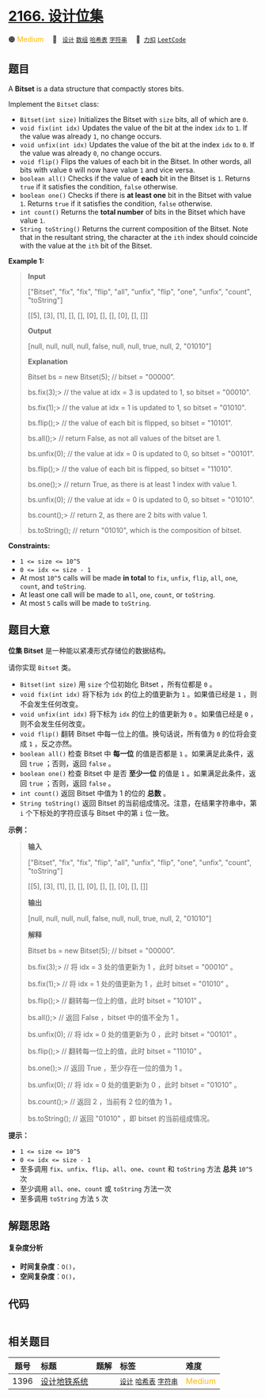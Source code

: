 # [2166. 设计位集](https://2xiao.github.io/leetcode-js/problem/2166.html)

🟠 <font color=#ffb800>Medium</font>&emsp; 🔖&ensp; [`设计`](/tag/design.md) [`数组`](/tag/array.md) [`哈希表`](/tag/hash-table.md) [`字符串`](/tag/string.md)&emsp; 🔗&ensp;[`力扣`](https://leetcode.cn/problems/design-bitset) [`LeetCode`](https://leetcode.com/problems/design-bitset)

## 题目

A **Bitset** is a data structure that compactly stores bits.

Implement the `Bitset` class:

  * `Bitset(int size)` Initializes the Bitset with `size` bits, all of which are `0`.
  * `void fix(int idx)` Updates the value of the bit at the index `idx` to `1`. If the value was already `1`, no change occurs.
  * `void unfix(int idx)` Updates the value of the bit at the index `idx` to `0`. If the value was already `0`, no change occurs.
  * `void flip()` Flips the values of each bit in the Bitset. In other words, all bits with value `0` will now have value `1` and vice versa.
  * `boolean all()` Checks if the value of **each** bit in the Bitset is `1`. Returns `true` if it satisfies the condition, `false` otherwise.
  * `boolean one()` Checks if there is **at least one** bit in the Bitset with value `1`. Returns `true` if it satisfies the condition, `false` otherwise.
  * `int count()` Returns the **total number** of bits in the Bitset which have value `1`.
  * `String toString()` Returns the current composition of the Bitset. Note that in the resultant string, the character at the `ith` index should coincide with the value at the `ith` bit of the Bitset.



**Example 1:**

> 
> 
> 
> 
> 
> **Input**
> 
> ["Bitset", "fix", "fix", "flip", "all", "unfix", "flip", "one", "unfix", "count", "toString"]
> 
> [[5], [3], [1], [], [], [0], [], [], [0], [], []]
> 
> **Output**
> 
> [null, null, null, null, false, null, null, true, null, 2, "01010"]
> 
> 
> 
> **Explanation**
> 
> Bitset bs = new Bitset(5); // bitset = "00000".
> 
> bs.fix(3);> 
>  // the value at idx = 3 is updated to 1, so bitset = "00010".
> 
> bs.fix(1);> 
>  // the value at idx = 1 is updated to 1, so bitset = "01010". 
> 
> bs.flip();> 
>  // the value of each bit is flipped, so bitset = "10101". 
> 
> bs.all();> 
>   // return False, as not all values of the bitset are 1.
> 
> bs.unfix(0);   // the value at idx = 0 is updated to 0, so bitset = "00101".
> 
> bs.flip();> 
>  // the value of each bit is flipped, so bitset = "11010". 
> 
> bs.one();> 
>   // return True, as there is at least 1 index with value 1.
> 
> bs.unfix(0);   // the value at idx = 0 is updated to 0, so bitset = "01010".
> 
> bs.count();> 
> // return 2, as there are 2 bits with value 1.
> 
> bs.toString(); // return "01010", which is the composition of bitset.

**Constraints:**

  * `1 <= size <= 10^5`
  * `0 <= idx <= size - 1`
  * At most `10^5` calls will be made **in total** to `fix`, `unfix`, `flip`, `all`, `one`, `count`, and `toString`.
  * At least one call will be made to `all`, `one`, `count`, or `toString`.
  * At most `5` calls will be made to `toString`.


## 题目大意

**位集 Bitset** 是一种能以紧凑形式存储位的数据结构。

请你实现 `Bitset` 类。

  * `Bitset(int size)` 用 `size` 个位初始化 Bitset ，所有位都是 `0` 。
  * `void fix(int idx)` 将下标为 `idx` 的位上的值更新为 `1` 。如果值已经是 `1` ，则不会发生任何改变。
  * `void unfix(int idx)` 将下标为 `idx` 的位上的值更新为 `0` 。如果值已经是 `0` ，则不会发生任何改变。
  * `void flip()` 翻转 Bitset 中每一位上的值。换句话说，所有值为 `0` 的位将会变成 `1` ，反之亦然。
  * `boolean all()` 检查 Bitset 中 **每一位** 的值是否都是 `1` 。如果满足此条件，返回 `true` ；否则，返回 `false` 。
  * `boolean one()` 检查 Bitset 中 是否 **至少一位** 的值是 `1` 。如果满足此条件，返回 `true` ；否则，返回 `false` 。
  * `int count()` 返回 Bitset 中值为 1 的位的 **总数** 。
  * `String toString()` 返回 Bitset 的当前组成情况。注意，在结果字符串中，第 `i` 个下标处的字符应该与 Bitset 中的第 `i` 位一致。



**示例：**

> 
> 
> 
> 
> 
> **输入**
> 
> ["Bitset", "fix", "fix", "flip", "all", "unfix", "flip", "one", "unfix", "count", "toString"]
> 
> [[5], [3], [1], [], [], [0], [], [], [0], [], []]
> 
> **输出**
> 
> [null, null, null, null, false, null, null, true, null, 2, "01010"]
> 
> 
> 
> **解释**
> 
> Bitset bs = new Bitset(5); // bitset = "00000".
> 
> bs.fix(3);> 
>  // 将 idx = 3 处的值更新为 1 ，此时 bitset = "00010" 。
> 
> bs.fix(1);> 
>  // 将 idx = 1 处的值更新为 1 ，此时 bitset = "01010" 。
> 
> bs.flip();> 
>  // 翻转每一位上的值，此时 bitset = "10101" 。
> 
> bs.all();> 
>   // 返回 False ，bitset 中的值不全为 1 。
> 
> bs.unfix(0);   // 将 idx = 0 处的值更新为 0 ，此时 bitset = "00101" 。
> 
> bs.flip();> 
>  // 翻转每一位上的值，此时 bitset = "11010" 。
> 
> bs.one();> 
>   // 返回 True ，至少存在一位的值为 1 。
> 
> bs.unfix(0);   // 将 idx = 0 处的值更新为 0 ，此时 bitset = "01010" 。
> 
> bs.count();> 
> // 返回 2 ，当前有 2 位的值为 1 。
> 
> bs.toString(); // 返回 "01010" ，即 bitset 的当前组成情况。
> 
> 



**提示：**

  * `1 <= size <= 10^5`
  * `0 <= idx <= size - 1`
  * 至多调用 `fix`、`unfix`、`flip`、`all`、`one`、`count` 和 `toString` 方法 **总共** `10^5` 次
  * 至少调用 `all`、`one`、`count` 或 `toString` 方法一次
  * 至多调用 `toString` 方法 `5` 次


## 解题思路

#### 复杂度分析

- **时间复杂度**：`O()`，
- **空间复杂度**：`O()`，

## 代码

```javascript

```

## 相关题目

<!-- prettier-ignore -->
| 题号 | 标题 | 题解 | 标签 | 难度 |
| :------: | :------ | :------: | :------ | :------ |
| 1396 | [设计地铁系统](https://leetcode.com/problems/design-underground-system) |  |  [`设计`](/tag/design.md) [`哈希表`](/tag/hash-table.md) [`字符串`](/tag/string.md) | <font color=#ffb800>Medium</font> |